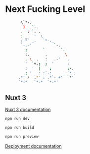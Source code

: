 # Next Fucking Level

```bash
       \`*-.                    
        )  _`-.                 
       .  : `. .                
       : _   '  \               
       ; *` _.   `*-._          
       `-.-'          `-.       
         ;       `       `.     
         :.       .        \    
         . \  .   :   .-'   .   
         '  `+.;  ;  '      :   
         :  '  |    ;       ;-. 
         ; '   : :`-:     _.`* ;
      .*' /  .*' ; .*`- +'  `*' 
      `*-*   `*-*  `*-*'
```

## Nuxt 3

[Nuxt 3 documentation](https://nuxt.com/docs/getting-started/introduction)

```bash
npm run dev
```

```bash
npm run build
```

```bash
npm run preview
```

[Deployment documentation](https://nuxt.com/docs/getting-started/deployment)
